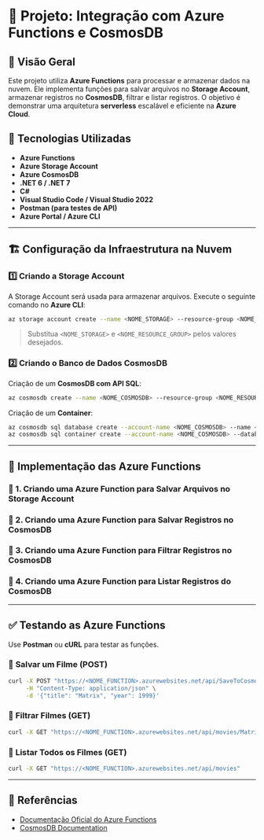 # 📌 Projeto: Integração com Azure Functions e CosmosDB

## 📖 Visão Geral
Este projeto utiliza **Azure Functions** para processar e armazenar dados na nuvem. Ele implementa funções para salvar arquivos no **Storage Account**, armazenar registros no **CosmosDB**, filtrar e listar registros. O objetivo é demonstrar uma arquitetura **serverless** escalável e eficiente na **Azure Cloud**.

## 🚀 Tecnologias Utilizadas
- **Azure Functions**
- **Azure Storage Account**
- **Azure CosmosDB**
- **.NET 6 / .NET 7**
- **C#**
- **Visual Studio Code / Visual Studio 2022**
- **Postman (para testes de API)**
- **Azure Portal / Azure CLI**

---

## 🏗️ Configuração da Infraestrutura na Nuvem

### 1️⃣ Criando a Storage Account
A Storage Account será usada para armazenar arquivos. Execute o seguinte comando no **Azure CLI**:
```sh
az storage account create --name <NOME_STORAGE> --resource-group <NOME_RESOURCE_GROUP> --location eastus --sku Standard_LRS
```
> Substitua `<NOME_STORAGE>` e `<NOME_RESOURCE_GROUP>` pelos valores desejados.

### 2️⃣ Criando o Banco de Dados CosmosDB
Criação de um **CosmosDB com API SQL**:
```sh
az cosmosdb create --name <NOME_COSMOSDB> --resource-group <NOME_RESOURCE_GROUP>
```
Criação de um **Container**:
```sh
az cosmosdb sql database create --account-name <NOME_COSMOSDB> --name <DATABASE_NAME> --resource-group <NOME_RESOURCE_GROUP>
az cosmosdb sql container create --account-name <NOME_COSMOSDB> --database-name <DATABASE_NAME> --name movies --partition-key-path "/id"
```

---

## 🔧 Implementação das Azure Functions

### 📌 1. Criando uma Azure Function para Salvar Arquivos no Storage Account

### 📌 2. Criando uma Azure Function para Salvar Registros no CosmosDB

### 📌 3. Criando uma Azure Function para Filtrar Registros no CosmosDB

### 📌 4. Criando uma Azure Function para Listar Registros do CosmosDB

---

## ✅ Testando as Azure Functions
Use **Postman** ou **cURL** para testar as funções.

### 🔹 **Salvar um Filme** (POST)
```sh
curl -X POST "https://<NOME_FUNCTION>.azurewebsites.net/api/SaveToCosmosDB" \
     -H "Content-Type: application/json" \
     -d '{"title": "Matrix", "year": 1999}'
```

### 🔹 **Filtrar Filmes** (GET)
```sh
curl -X GET "https://<NOME_FUNCTION>.azurewebsites.net/api/movies/Matrix"
```

### 🔹 **Listar Todos os Filmes** (GET)
```sh
curl -X GET "https://<NOME_FUNCTION>.azurewebsites.net/api/movies"
```

---

## 🔗 Referências
- [Documentação Oficial do Azure Functions](https://learn.microsoft.com/en-us/azure/azure-functions/)
- [CosmosDB Documentation](https://learn.microsoft.com/en-us/azure/cosmos-db/)
